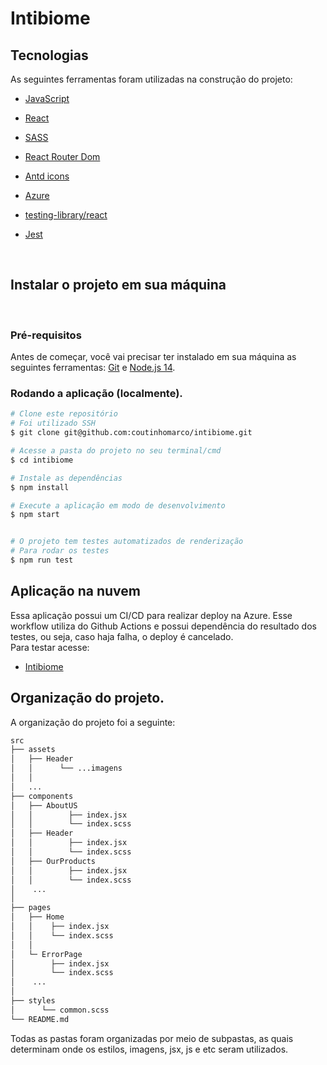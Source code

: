 # Intibiome

## Tecnologias

As seguintes ferramentas foram utilizadas na construção do projeto:

-   [JavaScript](https://developer.mozilla.org/en-US/docs/Web/JavaScript/Language_Resources)

-   [React](https://pt-br.reactjs.org/)
-   [SASS](https://sass-lang.com/)
-   [React Router Dom](https://reactrouter.com/en/main)
-   [Antd icons](https://ant.design/components/icon)
-   [Azure](https://azure.microsoft.com/pt-br/)
- [testing-library/react](https://testing-library.com/)
- [Jest](https://jestjs.io/pt-BR/)

<br>
<h2>Instalar o projeto em sua máquina</h2>
<br>
<h3>Pré-requisitos</h3>

Antes de começar, você vai precisar ter instalado em sua máquina as seguintes ferramentas:
[Git](https://git-scm.com) e [Node.js 14](https://nodejs.org/en/).

###  Rodando a aplicação (localmente).

```bash
# Clone este repositório
# Foi utilizado SSH
$ git clone git@github.com:coutinhomarco/intibiome.git

# Acesse a pasta do projeto no seu terminal/cmd
$ cd intibiome

# Instale as dependências
$ npm install

# Execute a aplicação em modo de desenvolvimento
$ npm start


# O projeto tem testes automatizados de renderização
# Para rodar os testes
$ npm run test
```

<h2>Aplicação na nuvem</h2>
Essa aplicação possui um CI/CD para realizar deploy na Azure.
Esse workflow utiliza do Github Actions e possui dependência do resultado dos testes, ou seja, caso haja falha, o deploy é cancelado.

<br/>
Para testar acesse:

- [Intibiome](https://intibiome.azurewebsites.net/)

<h2>Organização do projeto.</h2>
A organização do projeto foi a seguinte:
<br/>

```bash
src
├── assets
│   ├── Header
│   │      └── ...imagens
│   │     
│   ...
├── components
│   ├── AboutUS
│   │        ├── index.jsx
│   │        └── index.scss
│   ├── Header
│   │        ├── index.jsx
│   │        └── index.scss
│   ├── OurProducts
│   │        ├── index.jsx
│   │        └── index.scss
│    ...
│ 
├── pages
│   ├── Home
│   │    ├── index.jsx
│   │    └── index.scss
│   │
│   └─ ErrorPage
│        ├── index.jsx
│        └── index.scss
│    ...  
│   
├── styles
│      └── common.scss
└── README.md
```
Todas as pastas foram organizadas por meio de subpastas, as quais determinam onde os estilos, imagens, jsx, js e etc seram utilizados.
<br/>